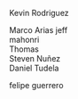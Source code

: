 <!-- Profesores -->

<!-- Profesores -->

Kevin Rodriguez

<!-- alumnos -->
Marco Arias
jeff  
mahonri  
Thomas  
Steven Nuñez  
Daniel Tudela



felipe guerrero